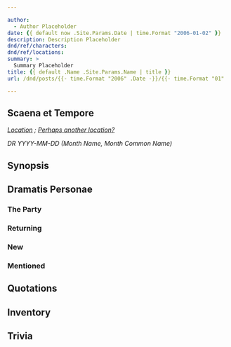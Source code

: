 ```yaml
---

author:
  - Author Placeholder
date: {{ default now .Site.Params.Date | time.Format "2006-01-02" }}
description: Description Placeholder
dnd/ref/characters:
dnd/ref/locations:
summary: >
  Summary Placeholder
title: {{ default .Name .Site.Params.Name | title }}
url: /dnd/posts/{{- time.Format "2006" .Date -}}/{{- time.Format "01" .Date -}}/{{- time.Format "02" .Date -}}/{{- default .Name .Site.Params.Name | urlize }}

---
```


## Scaena et Tempore

_[Location](/dnd/locations/) ; [Perhaps another location?](/dnd/locations/)_

_DR YYYY-MM-DD (Month Name, Month Common Name)_

## Synopsis

## Dramatis Personae

### The Party

### Returning

### New

### Mentioned

## Quotations

## Inventory

## Trivia
